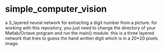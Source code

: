 # simple_computer_vision
a 3_layered neural network for extracting a digit number from a picture.
for working with this repository, you just need to change
the directory of your Matlab/Octave program and run the main() module.
this is a three layered network that tries to guess the hand written digit which is in a 20*20 pixels image.
